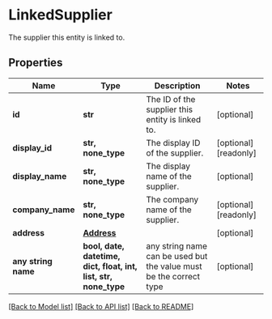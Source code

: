 # LinkedSupplier

The supplier this entity is linked to.

## Properties
Name | Type | Description | Notes
------------ | ------------- | ------------- | -------------
**id** | **str** | The ID of the supplier this entity is linked to. | [optional] 
**display_id** | **str, none_type** | The display ID of the supplier. | [optional] [readonly] 
**display_name** | **str, none_type** | The display name of the supplier. | [optional] 
**company_name** | **str, none_type** | The company name of the supplier. | [optional] [readonly] 
**address** | [**Address**](Address.md) |  | [optional] 
**any string name** | **bool, date, datetime, dict, float, int, list, str, none_type** | any string name can be used but the value must be the correct type | [optional]

[[Back to Model list]](../../README.md#documentation-for-models) [[Back to API list]](../../README.md#documentation-for-api-endpoints) [[Back to README]](../../README.md)


